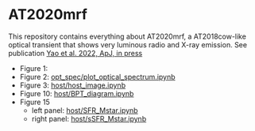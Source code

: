 # AT2020mrf

This repository contains everything about AT2020mrf, a AT2018cow-like optical transient that shows very luminous radio and X-ray emission. See publication [Yao et al. 2022, ApJ, in press](https://arxiv.org/abs/2112.00751)

* Figure 1:
* Figure 2: [opt_spec/plot_optical_spectrum.ipynb](https://github.com/yaoyuhan/AT2020mrf/blob/master/opt_spec/plot_optical_spectrum.ipynb)
* Figure 3: [host/host_image.ipynb](https://github.com/yaoyuhan/AT2020mrf/blob/master/host/host_image.ipynb)
* Figure 10: [host/BPT_diagram.ipynb](https://github.com/yaoyuhan/AT2020mrf/blob/master/host/BPT_diagram.ipynb)
* Figure 15
  * left panel: [host/SFR_Mstar.ipynb](https://github.com/yaoyuhan/AT2020mrf/blob/master/host/SFR_Mstar.ipynb)
  * right panel: [host/sSFR_Mstar.ipynb](https://github.com/yaoyuhan/AT2020mrf/blob/master/host/sSFR_Mstar.ipynb)
